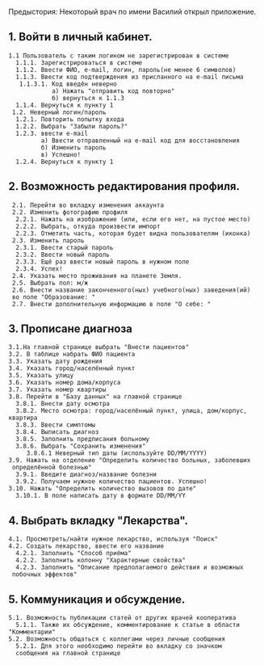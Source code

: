 

Предыстория: Некоторый врач по имени Василий открыл приложение.

## 1. Войти в личный кабинет.
    1.1 Пользователь с таким логином не зарегистрирован в системе
      1.1.1. Зарегистрироваться в системе
      1.1.2. Ввести ФИО, e-mail, логин, пароль(не менее 6 символов)
      1.1.3. Ввести код подтверждения из присланного на e-mail письма
       1.1.3.1. Код введён неверно
                а) Нажать "отправить код повторно"
                б) вернуться к 1.1.3
      1.1.4. Вернуться к пункту 1
     1.2. Неверный логин/пароль
      1.2.1. Повторить попытку входа
      1.2.2. Выбрать "Забыли пароль?"
      1.2.3. ввести e-mail
             а) Ввести отправленный на e-mail код для восстановления
             б) Изменить пароль
             в) Успешно!
      1.2.4. Вернуться к пункту 1
## 2. Возможность редактирования профиля.  
     2.1. Перейти во вкладку изменения аккаунта
     2.2. Изменить фотографию профиля
      2.2.1. Нажать на изображение (или, если его нет, на пустое место)
      2.2.2. Выбрать, откуда произвести импорт
      2.2.3. Отметить часть, которая будет видна пользователям (иконка)
     2.3. Изменить пароль
      2.3.1. Ввести старый пароль
      2.3.2. Ввести новый пароль
      2.3.3. Ещё раз ввести новый пароль в нужном поле
      2.3.4. Успех!
     2.4. Указать место проживания на планете Земля.
     2.5. Выбрать пол: м/ж
     2.6. Внести название законченного(ных) учебного(ных) заведения(ий)
     во поле "Образование: "
     2.7. Внести дополнительную информацию в поле "О себе: "
## 3. Прописане диагноза
    3.1.На главной странице выбрать "Внести пациентов"
    3.2. В таблице набрать ФИО пациента
    3.3. Указать дату рождения
    3.4. Указать город/населённый пункт
    3.5. Указать улицу
    3.6. Указать номер дома/корпуса
    3.7. Указать номер квартиры
    3.8. Перейти в "Базу данных" на главной странице
      3.8.1. Внести дату осмотра
      3.8.2. Место осмотра: город/населённый пункт, улица, дом/корпус, квартира
      3.8.3. Ввести симптомы
      3.8.4. Выписать диагноз
      3.8.5. Заполнить предписания больному
      3.8.6. Выбрать "Сохранить изменения"
         3.8.6.1 Неверный тип даты (используйте DD/MM/YYYY)
    3.9. Нажать на отделение "Определить количество больных, заболевших
     определённой болезнью"
      3.9.1. Введите диагноз/название болезни
      3.9.2. Получаем нужное количество пациентов. Успешно!
    3.10. Нажать "Определить количество вызовов по дате"
      3.10.1. В поле написать дату в формате DD/MM/YY

## 4. Выбрать вкладку "Лекарства".
    4.1. Просмотреть/найти нужное лекарство, используя "Поиск"
    4.2. Создать лекарство, ввести его название
      4.2.1. Заполнить "Способ приёма"
      4.2.2. Заполнить колонну "Характерные свойства"
      4.2.3. Заполнить "Описание предполагаемого действия и возможных
     побочных эффектов"
## 5. Коммуникация и обсуждение.
    5.1. Возможность публикации статей от других врачей кооператива
      5.1.1. Также их обсуждение, комментирование к статье в области "Комментарии"
    5.2. Возможность общаться с коллегами через личные сообщения
      5.2.1. Для этого необходимо перейти во вкладку со значком
      сообщения на главной странице
